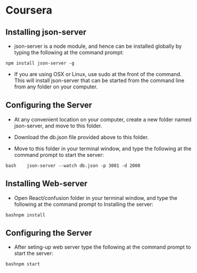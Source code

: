 # Coursera
## Installing json-server
* json-server is a node module, and hence can be installed globally by typing the following at the command prompt:

```npm install json-server -g```

* If you are using OSX or Linux, use sudo at the front of the command. This will install json-server that can be started from the command line from any folder on your computer.

## Configuring the Server
* At any convenient location on your computer, create a new folder named json-server, and move to this folder.

* Download the db.json file provided above to this folder.

* Move to this folder in your terminal window, and type the following at the command prompt to start the server:

```bash    json-server --watch db.json -p 3001 -d 2000 ```

## Installing Web-server
* Open React/confusion folder in your terminal window, and type the following at the command prompt to Installing the server:

```bashnpm install ```
## Configuring the Server

* After seting-up web server type the following at the command prompt to start the server:

```bashnpm start ```


